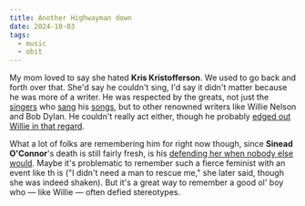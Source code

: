 ```yaml
---
title: Another Highwayman down
date: 2024-10-03
tags:
  - music
  - obit
---
```


My mom loved to say she hated **Kris Kristofferson**. We used to go back and forth over that. She'd say he couldn't sing, I'd say it didn't matter because he was more of a writer. He was respected by the greats, not just the [singers](https://youtu.be/Si5aH1sg7gU?si=2NTk_SLQc-Pbfc46) who [sang](https://www.youtube.com/watch?v=sfjon-ZTqzU) his [songs](https://www.youtube.com/watch?v=SPiSYVLFCM8), but to other renowned writers like Willie Nelson and Bob Dylan. He couldn't really act either, though he probably [edged out Willie in that regard](https://www.youtube.com/watch?v=KulkHZIEuIc).

What a lot of folks are remembering him for right now though, since **Sinead O'Connor**'s death is still fairly fresh, is his [defending her when nobody else would](https://www.nytimes.com/2024/09/30/arts/music/kris-kristofferson-sinead-oconnor.html). Maybe it's problematic to remember such a fierce feminist with an event like th is ("I didn't need a man to rescue me," she later said, though she was indeed shaken). But it's a great way to remember a good ol' boy who — like Willie — often defied stereotypes.